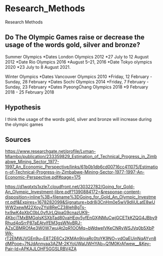 # Research_Methods
Research Methods

## Do The Olympic Games raise or decrease the usage of the words gold, silver and bronze?

Summer Olympics
*Dates London Olympics 2012
*27 July to 12 August 2012 
*Date Rio Olympics 2016
*August 5–21, 2016
*Date Tokyo olympics 2020
*23 July to 8 August 2021.

Winter Olympics
*Dates Vancouver Olympics 2010
*Friday, 12 February - Sunday, 28 February
*Dates Sochi Olympics 2014
*Friday, 7 February - Sunday, 23 February
*Dates PyeongChang Olympics 2018
*9 February 2018 -	25 February 2018



## Hypothesis
I think the usage of the words gold, silver and bronze will increase during the olympic games

## Sources
https://www.researchgate.net/profile/Lyman-Mlambo/publication/233359829_Estimation_of_Technical_Progress_in_Zimbabwe_Mining_Sector_1977-1997_An_Economic_Perspective/links/61b0b1db6cd00716cc411075/Estimation-of-Technical-Progress-in-Zimbabwe-Mining-Sector-1977-1997-An-Economic-Perspective.pdf#page=175

https://d1wqtxts1xzle7.cloudfront.net/30322782/Going_for_Gold-An_Olympic_Investment-libre.pdf?1390884172=&response-content-disposition=inline%3B+filename%3DGoing_for_Gold_An_Olympic_Investment.pdf&Expires=1678282099&Signature=bdr8j3CnHm0e5wV9dliULatE8wUWW2xewM22XoyZYsl8ReCZ38IehBgTs-hx9wK4pXbC0bL0yfUrLQlpaG9cnazUK9-4KbcjTMxBMGqIsKSXbTad80vaHEqy5yfEnGXjNMuCwjGCETkKZQG4JBby9Rhud4qSrrP87aEAtylfEM3gsWNyBRJ-AZsCBMROfAe3W0W7wujAt2pR1OOMq~bWdweIVKeCNRyWSJVq0b5XbPWk-rT2EMWJVGEn9u~E8T2E6Cx2KMAn9iivaRc0toYK9NO~vdOaEUinNqAYvn8dMPooe~7NJdAnnyaa3AZM-2KYoUWaUWHYAb~Q1M0KrAfwew__&Key-Pair-Id=APKAJLOHF5GGSLRBV4ZA

